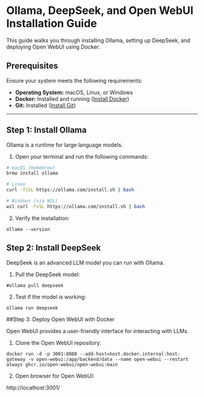 # Ollama, DeepSeek, and Open WebUI Installation Guide

This guide walks you through installing Ollama, setting up DeepSeek, and deploying Open WebUI using Docker.

## Prerequisites

Ensure your system meets the following requirements:

- **Operating System:** macOS, Linux, or Windows
- **Docker:** Installed and running ([Install Docker](https://docs.docker.com/get-docker/))
- **Git:** Installed ([Install Git](https://git-scm.com/book/en/v2/Getting-Started-Installing-Git))

---

## Step 1: Install Ollama

Ollama is a runtime for large language models.

1. Open your terminal and run the following commands:

```bash
# macOS (Homebrew)
brew install ollama

# Linux
curl -fsSL https://ollama.com/install.sh | bash

# Windows (via WSL)
wsl curl -fsSL https://ollama.com/install.sh | bash

```

2. Verify the installation:

```
ollama --version
```

## Step 2: Install DeepSeek

DeepSeek is an advanced LLM model you can run with Ollama.

1. Pull the DeepSeek model:

```
#ollama pull deepseek
```

2. Test if the model is working:

```
ollama run deepseek
```

##Step 3: Deploy Open WebUI with Docker

Open WebUI provides a user-friendly interface for interacting with LLMs.

1. Clone the Open WebUI repository:
```
docker run -d -p 3001:8080 --add-host=host.docker.internal:host-gateway -v open-webui:/app/backend/data --name open-webui --restart always ghcr.io/open-webui/open-webui:main
```

2. Open browser for Open WebUI:

http://localhost:3001/